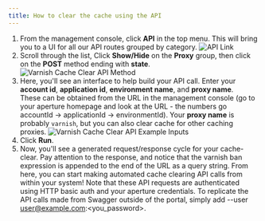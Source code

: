 ```yaml
---
title: How to clear the cache using the API
---
```


1. From the management console, click **API** in the top menu. This will bring you to a UI for all our API routes grouped by category.
![API Link](/docs/images/screenshots/menu/highlight-api-option.png?height=80px)
1. Scroll through the list, Click **Show/Hide** on the **Proxy** group, then click on the **POST** method ending with **state**.
![Varnish Cache Clear API Method](/docs/images/screenshots/swagger-ui/highlight-varnish-cache-clear-api-operation.png?height=80px)
1. Here, you'll see an interface to help build your API call. Enter your **account id**, **application id**, **environment name**, and **proxy name**.<br/>These can be obtained from the URL in the management console (go to your aperture homepage and look at the URL - the numbers go accountId -> applicationId -> environmentId). Your **proxy name** is probably `varnish`, but you can also clear cache for other caching proxies.
![Varnish Cache Clear API Example Inputs](/docs/images/screenshots/swagger-ui/example-varnish-cache-clear-api-inputs.png?height=80px)
1. Click **Run**.
1. Now, you'll see a generated request/response cycle for your cache-clear. Pay attention to the response, and notice that the varnish ban expression is appended to the end of the URL as a query string. From here, you can start making automated cache clearing API calls from within your system! Note that these API requests are authenticated using HTTP basic auth and your aperture credentials. To replicate the API calls made from Swagger outside of the portal, simply add --user user@example.com:<you_password>.    
